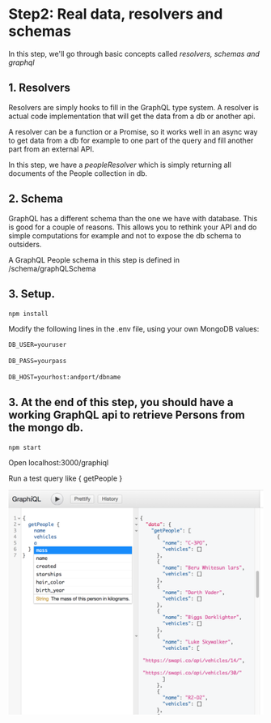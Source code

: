# Step2: Real data, resolvers and schemas

In this step, we'll go through basic concepts called _resolvers, schemas and graphql_

## 1. Resolvers

Resolvers are simply hooks to fill in the GraphQL type system. A resolver is actual code implementation that will get the data from a db or another api.

A resolver can be a function or a Promise, so it works well in an async way to get data from a db for example to one part of the query and fill another part from an external API.

In this step, we have a _peopleResolver_ which is simply returning all documents of the People collection in db.

## 2. Schema

GraphQL has a different schema than the one we have with database. This is good for a couple of reasons. This allows you to rethink your API and do simple computations for example and not to expose the db schema to outsiders.

A GraphQL People schema in this step is defined in /schema/graphQLSchema

## 3. Setup.

`npm install`

Modify the following lines in the .env file, using your own MongoDB values:

```
DB_USER=youruser

DB_PASS=yourpass

DB_HOST=yourhost:andport/dbname
```

## 3. At the end of this step, you should have a working GraphQL api to retrieve Persons from the mongo db.

`npm start`

Open localhost:3000/graphiql

Run a test query like 
{
    getPeople
}

![](docs/pic1.png)
